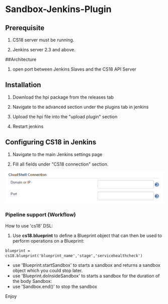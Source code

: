 # Sandbox-Jenkins-Plugin

## Prerequisite

1) CS18 server must be running.

2) Jenkins server 2.3 and above.

##Architecture

1) open port between Jenkins Slaves and the CS18 API Server


## Installation
1) Download the hpi package from the releases tab

2) Navigate to the advanced section under the plugins tab in jenkins

3) Upload the hpi file into the "upload plugin" section

4) Restart jenkins

## Configuring CS18 in Jenkins
1) Navigate to the main Jenkins settings page

2) Fill all fields under "CS18 connection" section.

![Alt text](images/global_settings.png?raw=true)

### Pipeline support (Workflow)

How to use 'cs18' DSL:

1. Use **cs18.blueprint** to define a Blueprint object that can then be used to perform operations on a
Blueprint:
```
blueprint = cs18.blueprint('blueprint_name','stage','servicehealthcheck')
```

  * use 'Blueprint.startSandbox' to starts a sandbox and returns a sandbox object which you could stop later.
  * use 'Blueprint.doInsideSandbox' to starts a sandbox for the duration of the body
Sandbox:
  * use 'Sandbox.end()' to stop the sandbox

Enjoy
